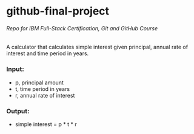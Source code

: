 # github-final-project
###### Repo for IBM Full-Stack Certification, Git and GitHub Course

A calculator that calculates simple interest given principal, annual rate of interest and time period in years.

### Input:
   - p, principal amount
   - t, time period in years
   - r, annual rate of interest
### Output:
   - simple interest = p * t * r
